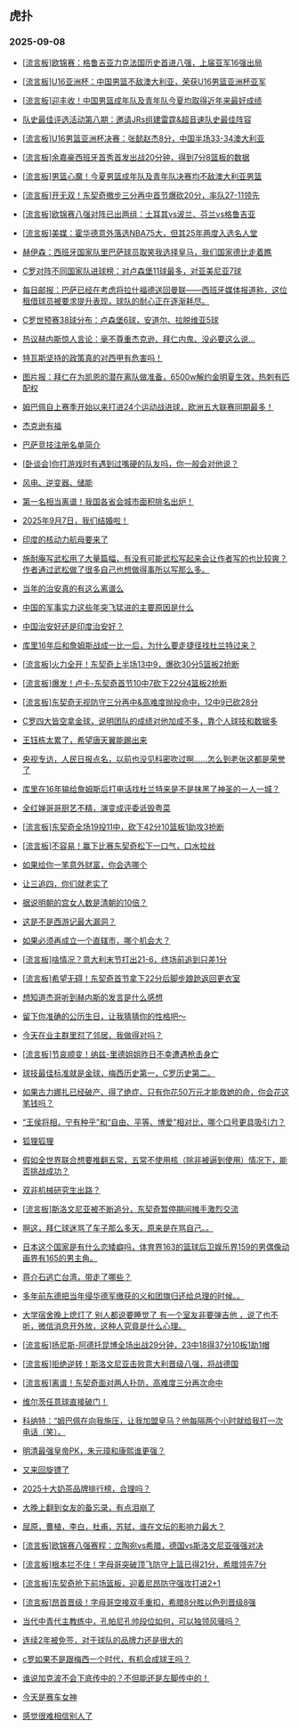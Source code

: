 ## 虎扑 
### 2025-09-08

+ [[流言板]欧锦赛：格鲁吉亚力克法国历史首进八强，上届亚军16强出局](https://bbs.hupu.com/634733352.html)

+ [[流言板]U16亚洲杯：中国男篮不敌澳大利亚，荣获U16男篮亚洲杯亚军](https://bbs.hupu.com/634731656.html)

+ [[流言板]迎丰收！中国男篮成年队及青年队今夏均取得近年来最好成绩](https://bbs.hupu.com/634731683.html)

+ [队史最佳评选活动第八期：邀请JRs组建雷霆&amp;超音速队史最佳阵容](https://bbs.hupu.com/634729617.html)

+ [[流言板]U16男篮亚洲杯决赛：张懿赵杰8分，中国半场33-34澳大利亚](https://bbs.hupu.com/634730828.html)

+ [[流言板]余嘉豪西班牙首秀首发出战20分钟，得到7分8篮板的数据](https://bbs.hupu.com/634732249.html)

+ [[流言板]男篮心魔！今夏男篮成年队及青年队决赛均不敌澳大利亚男篮](https://bbs.hupu.com/634731675.html)

+ [[流言板]开无双！东契奇撤步三分再中首节爆砍20分，率队27-11领先](https://bbs.hupu.com/634734828.html)

+ [[流言板]欧锦赛八强对阵已出两组：土耳其vs波兰、芬兰vs格鲁吉亚](https://bbs.hupu.com/634733400.html)

+ [[流言板]美媒：霍华德意外落选NBA75大，但其25年两度入选名人堂](https://bbs.hupu.com/634730235.html)

+ [赫伊森：西班牙国家队里巴萨球员取笑我选择皇马，我们国家德比走着瞧](https://bbs.hupu.com/634729385.html)

+ [C罗对阵不同国家队进球榜：对卢森堡11球最多，对亚美尼亚7球](https://bbs.hupu.com/634726223.html)

+ [每日邮报：巴萨已经在考虑将拉什福德送回曼联——西班牙媒体报道称，这位租借球员被要求提升表现，球队的耐心正在逐渐耗尽。](https://bbs.hupu.com/634730567.html)

+ [C罗世预赛38球分布：卢森堡6球，安道尔、拉脱维亚5球](https://bbs.hupu.com/634727125.html)

+ [热议赫内斯惊人言论：毫不尊重杰克逊、拜仁内鬼、没必要这么说…](https://bbs.hupu.com/634730314.html)

+ [特瓦斯坚持的政策真的对西甲有危害吗！](https://bbs.hupu.com/634727772.html)

+ [图片报：拜仁在为凯恩的潜在离队做准备，6500w解约金明夏生效，热刺有匹配权](https://bbs.hupu.com/634728963.html)

+ [姆巴佩自上赛季开始以来打进24个运动战进球，欧洲五大联赛同期最多！](https://bbs.hupu.com/634726175.html)

+ [杰克逊有福](https://bbs.hupu.com/634730359.html)

+ [巴萨竞技注册名单简介](https://bbs.hupu.com/634730152.html)

+ [[卧谈会]你打游戏时有遇到过嘴硬的队友吗，你一般会对他说？](https://bbs.hupu.com/634730630.html)

+ [风电、逆变器、储能](https://bbs.hupu.com/634730304.html)

+ [第一名相当离谱！我国各省会城市面积排名出炉！](https://bbs.hupu.com/634729830.html)

+ [2025年9月7日，我们结婚啦！](https://bbs.hupu.com/634729769.html)

+ [印度的核动力航母要来了](https://bbs.hupu.com/634731881.html)

+ [施耐庵写武松用了大量篇幅，有没有可能武松写起来会让作者写的也比较爽？作者通过武松做了很多自己也想做得事所以写那么多。](https://bbs.hupu.com/634730240.html)

+ [当年的治安真的有这么离谱么](https://bbs.hupu.com/634732153.html)

+ [中国的军事实力这些年突飞猛进的主要原因是什么](https://bbs.hupu.com/634732899.html)

+ [中国治安好还是印度治安好？](https://bbs.hupu.com/634732105.html)

+ [库里16年后和詹姆斯战成一比一后，为什么要走捷径找杜兰特过来？](https://bbs.hupu.com/634730615.html)

+ [[流言板]火力全开！东契奇上半场13中9，爆砍30分5篮板2抢断](https://bbs.hupu.com/634735231.html)

+ [[流言板]爆发！卢卡-东契奇首节10中7砍下22分4篮板2抢断](https://bbs.hupu.com/634734885.html)

+ [[流言板]东契奇无视防守三分再中&amp;高难度抛投命中，12中9已砍28分](https://bbs.hupu.com/634735050.html)

+ [C罗四大皆空拿金球，说明团队的成绩对他加成不多，靠个人球技和数据多](https://bbs.hupu.com/634731859.html)

+ [王钰栋太累了，希望唐天翼能踢出来](https://bbs.hupu.com/634728408.html)

+ [央视专访，人民日报点名，以前也没见科密吹过啊……怎么到老张这都是荣誉了](https://bbs.hupu.com/634734635.html)

+ [库里在16年输给詹姆斯后打电话找杜兰特来是不是抹黑了神圣的一人一城？](https://bbs.hupu.com/634730682.html)

+ [全红婵哥哥厨艺不精，演变成评委诋毁粤菜](https://bbs.hupu.com/634730387.html)

+ [[流言板]东契奇全场19投11中，砍下42分10篮板1助攻3抢断](https://bbs.hupu.com/634735819.html)

+ [[流言板]不容易！赢下比赛东契奇松下一口气，口水拉丝](https://bbs.hupu.com/634735800.html)

+ [如果给你一笔意外财富，你会选哪个](https://bbs.hupu.com/634733821.html)

+ [让三追四，你们就老实了](https://bbs.hupu.com/634731521.html)

+ [据说明朝的宫女人数是清朝的10倍？](https://bbs.hupu.com/634732639.html)

+ [这是不是西游记最大漏洞？](https://bbs.hupu.com/634732757.html)

+ [如果必须再成立一个直辖市，哪个机会大？](https://bbs.hupu.com/634734755.html)

+ [[流言板]啥情况？意大利末节打出21-6，终场前追到只差1分](https://bbs.hupu.com/634735700.html)

+ [[流言板]希望无碍！东契奇首节拿下22分后脚步踉跄返回更衣室](https://bbs.hupu.com/634734963.html)

+ [想知道杰哥听到赫内斯的发言是什么感想](https://bbs.hupu.com/634730050.html)

+ [留下你准确的公历生日，让我猜猜你的性格吧～](https://bbs.hupu.com/634733783.html)

+ [今天在业主群里怼了邻居，我做得对吗？](https://bbs.hupu.com/634733451.html)

+ [[流言板]节哀顺变！纳兹-里德姐姐昨日不幸遭遇枪击身亡](https://bbs.hupu.com/634735932.html)

+ [球技最佳标准就是金球，梅西历史第一，C罗历史第二。](https://bbs.hupu.com/634730123.html)

+ [如果古力娜扎已经破产、得了绝症、只有你花50万元才能救她的命，你会花这笔钱吗？](https://bbs.hupu.com/634735436.html)

+ [“王侯将相，宁有种乎”和“自由、平等、博爱”相对比，哪个口号更具吸引力？](https://bbs.hupu.com/634734627.html)

+ [狐狸狐狸](https://bbs.hupu.com/634734889.html)

+ [假如全世界联合想要推翻五常，五常不使用核（除非被逼到使用）情况下，能否挑战成功？](https://bbs.hupu.com/634734058.html)

+ [双非机械研究生出路？](https://bbs.hupu.com/634734849.html)

+ [[流言板]斯洛文尼亚被不断追分，东契奇暂停期间摊手激烈交流](https://bbs.hupu.com/634735189.html)

+ [啊这，拜仁球迷骂了车子那么多天，原来是在骂自己。。](https://bbs.hupu.com/634733894.html)

+ [日本这个国家是有什么恋矮癖吗，体育界163的篮球后卫娱乐界159的男偶像动画界有165的男主角。](https://bbs.hupu.com/634734775.html)

+ [蒋介石逃亡台湾，带走了哪些？](https://bbs.hupu.com/634736008.html)

+ [多年前东德把当年侵华德军缴获的义和团旗归还给总理的时候。。](https://bbs.hupu.com/634735087.html)

+ [大学宿舍晚上熄灯了 别人都说要睡觉了 有一个室友非要弹吉他 ，说了也不听，微信消息开外放，这种人究竟是什么心理。](https://bbs.hupu.com/634734552.html)

+ [[流言板]扬尼斯-阿德托昆博全场出战29分钟，23中18得37分10板1助1帽](https://bbs.hupu.com/634736446.html)

+ [[流言板]拒绝逆转！斯洛文尼亚击败意大利晋级八强，将战德国](https://bbs.hupu.com/634735837.html)

+ [[流言板]离谱！东契奇面对两人扑防，高难度三分再次命中](https://bbs.hupu.com/634735431.html)

+ [维尔茨任意球直接破门！](https://bbs.hupu.com/634736375.html)

+ [科纳特：“姆巴佩在向我施压，让我加盟皇马？他每隔两个小时就给我打一次电话（笑）。](https://bbs.hupu.com/634730577.html)

+ [明清最强皇帝PK，朱元璋和康熙谁更强？](https://bbs.hupu.com/634735373.html)

+ [又来回旋镖了](https://bbs.hupu.com/634735169.html)

+ [2025十大奶茶品牌排行榜，合理吗？](https://bbs.hupu.com/634736004.html)

+ [大晚上翻到女友的备忘录，有点泪崩了](https://bbs.hupu.com/634735385.html)

+ [屈原，曹植，李白，杜甫，苏轼，谁在文坛的影响力最大？](https://bbs.hupu.com/634735274.html)

+ [[流言板]欧锦赛八强赛程：立陶宛vs希腊，德国vs斯洛文尼亚强强对决](https://bbs.hupu.com/634736475.html)

+ [[流言板]根本拦不住！字母哥突破顶飞防守上篮已得21分，希腊领先7分](https://bbs.hupu.com/634736197.html)

+ [[流言板]东契奇抢下前场篮板，迎着尼昂防守强攻打进2+1](https://bbs.hupu.com/634735674.html)

+ [[流言板]昂首晋级！字母哥空接双手重扣，希腊8分胜以色列晋级8强](https://bbs.hupu.com/634736443.html)

+ [当代中青代主教练中，孔帕尼孔帅段位如何，可以独领风骚吗？](https://bbs.hupu.com/634732025.html)

+ [连续2年被免签，对于球队的品牌力还是很大的](https://bbs.hupu.com/634732276.html)

+ [c罗如果不是跟梅西一个时代，有机会成球王吗？](https://bbs.hupu.com/634734561.html)

+ [谁说加克波不会下底传中的？不但能还是左脚传中的！](https://bbs.hupu.com/634735268.html)

+ [今天是赛车女神️](https://bbs.hupu.com/634736626.html)

+ [感觉很难相信别人了](https://bbs.hupu.com/634736661.html)

